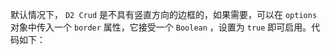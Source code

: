 默认情况下， `D2 Crud` 是不具有竖直方向的边框的，如果需要，可以在 `options` 对象中传入一个 `border` 属性，它接受一个 `Boolean` ，设置为 `true` 即可启用。代码如下：